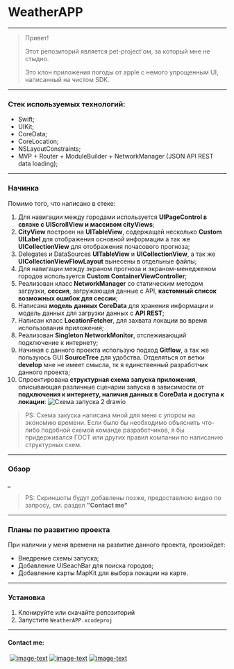 # WeatherAPP
___
>Привет!
>
>Этот репозиторий является pet-project'ом, за который мне не стыдно.
>
>Это клон приложения погоды от apple с немого упрощенным UI, написанный на чистом SDK.
___
### Стек используемых технологий:
- Swift;
- UIKit;
- CoreData;
- CoreLocation;
- NSLayoutConstraints;
- MVP + Router + ModuleBuilder + NetworkManager (JSON API REST data loading);
___
### Начинка
Помимо того, что написано в стеке:
1. Для навигации между городами используется **UIPageControl в связке с UIScrollView и массивом cityViews**;
2. **CityView** построен на **UITableView**, содержащей несколько **Custom UILabel** для отображения основной информации а так же **UICollectionView** для отображения почасового прогноза;
3. Delegates и DataSources **UITableView** и **UICollectionView**, а так же **UICollectionViewFlowLayout** вынесены в отдельные файлы;
4. Для навигации между экраном прогноза и экраном-менедженом городов используется **Custom ContainerViewController**;
5. Реализован класс **NetworkManager** со статическим методом загрузки, **сессия**, загружающая данные с API, **кастомный список возможных ошибок для сессии**;
6. Написана **модель данных CoreData** для хранения информации и модель данных для загрузки данных с **API REST**;
7. Написан класс **LocationFetcher**, для захвата локации во время использования приложения;
8. Реализован **Singleton NetworkMonitor**, отслеживающий подключение к интернету;
9. Начиная с данного проекта использую подход **Gitflow**, а так же пользуюсь GUI **SourceTree** для удобства. Отделяться от ветки **develop** мне не имеет смысла, тк я единственный разработчик данного проекта;
10. Спроектирована **структурная схема запуска приложения**, описывающая различные сценарии запуска в зависимости от **подключения к интернету, наличия данных в CoreData и доступа к локации**: ![Схема запуска 2  drawio](https://user-images.githubusercontent.com/48126703/165625107-49bd68cb-131e-4f64-b93d-d695a768d837.png)
>PS: Схема закуска написана мной для меня с упором на экономию времени. Если было бы необходимо объяснить что-либо подобной схемой команде разработчиков, я бы придерживался ГОСТ или других правил компании по написанию структурных схем.
___
### Обзор
***_***

>PS: Скриншоты будут добавлены позже, предоставлюю видео по запросу, см. раздел **"Contact me"**
___
### Планы по развитию проекта

При наличии у меня времени на развитие данного проекта, произойдет:
+ Внедрение схемы запуска;
+ Добавление UISeachBar для поиска городов;
+ Добавление карты MapKit для выбора локации на карте.

___
### Установка

1. Клонируйте или скачайте репозиторий
2. Запустите `WeatherAPP.xcodeproj`
___
#### Contact me:
&nbsp;[![image-text](https://img.shields.io/badge/Gmail-D14836?style=for-the-badge&logo=gmail&logoColor=white)](https://mail.google.com/mail/#search/denmagg.work@gmail.com)&nbsp;[![image-text](https://img.shields.io/badge/Telegram-2CA5E0?style=for-the-badge&logo=telegram&logoColor=white)](https://t.me/denis99m)&nbsp;[![image-text](https://img.shields.io/badge/head_hunter-B71C1C?style=for-the-badge&logo=hh&logoColor=white)](https://hh.ru/resume/e71c0f26ff0738b4410039ed1f37645a747272)
